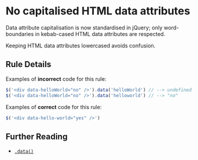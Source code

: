 # No capitalised HTML data attributes

Data attribute capitalisation is now standardised in jQuery; only
word-boundaries in kebab-cased HTML data attributes are respected.

Keeping HTML data attributes lowercased avoids confusion.

## Rule Details

Examples of **incorrect** code for this rule:

```js
$('<div data-helloWorld="no" />').data('helloWorld') // --> undefined
$('<div data-helloWorld="no" />').data('helloworld') // --> "no"
```

Examples of **correct** code for this rule:

```js
$('<div data-hello-world="yes" />')
```

## Further Reading

- [`.data()`](https://api.jquery.com/data/)
